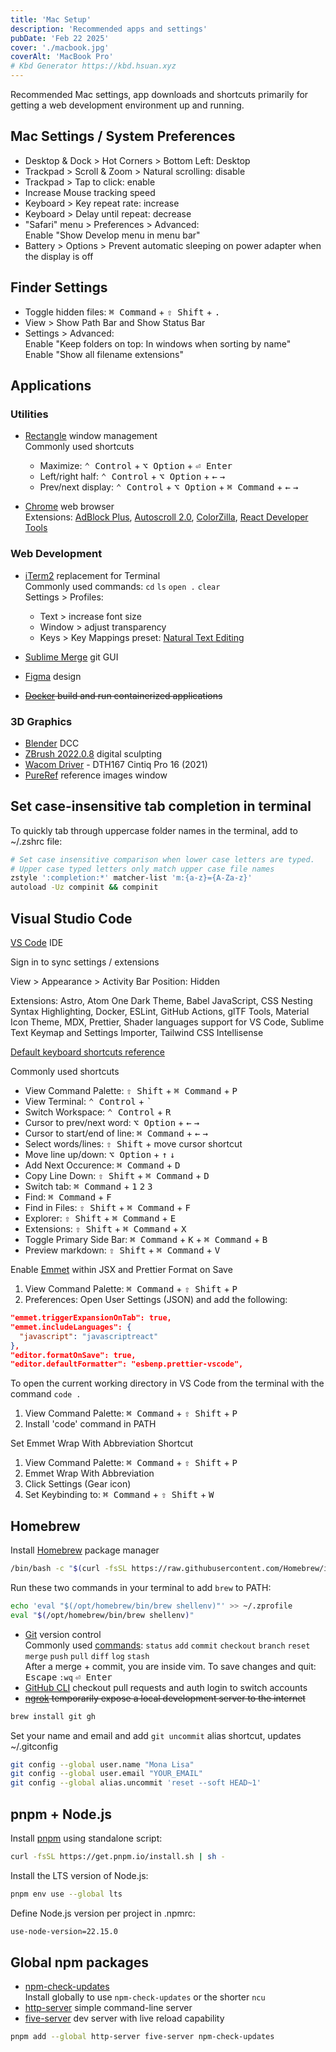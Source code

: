 ```yaml
---
title: 'Mac Setup'
description: 'Recommended apps and settings'
pubDate: 'Feb 22 2025'
cover: './macbook.jpg'
coverAlt: 'MacBook Pro'
# Kbd Generator https://kbd.hsuan.xyz
---
```


Recommended Mac settings, app downloads and shortcuts primarily for getting a web development
environment up and running.

## Mac Settings / System Preferences

- Desktop & Dock > Hot Corners > Bottom Left: Desktop
- Trackpad > Scroll & Zoom > Natural scrolling: disable
- Trackpad > Tap to click: enable
- Increase Mouse tracking speed
- Keyboard > Key repeat rate: increase
- Keyboard > Delay until repeat: decrease
- "Safari" menu > Preferences > Advanced:  
  Enable "Show Develop menu in menu bar"
- Battery > Options > Prevent automatic sleeping on power adapter when the display is off

## Finder Settings

- Toggle hidden files: <kbd>⌘ Command</kbd> + <kbd>⇧ Shift</kbd> + <kbd>.</kbd>
- View > Show Path Bar and Show Status Bar
- Settings > Advanced:  
  Enable "Keep folders on top: In windows when sorting by name"  
  Enable "Show all filename extensions"

## Applications

### Utilities

- [Rectangle](https://rectangleapp.com) window management  
  Commonly used shortcuts

  - Maximize: <kbd>⌃ Control</kbd> + <kbd>⌥ Option</kbd> + <kbd>⏎ Enter</kbd>
  - Left/right half: <kbd>⌃ Control</kbd> + <kbd>⌥ Option</kbd> + <kbd>←</kbd> <kbd>→</kbd>
  - Prev/next display: <kbd>⌃ Control</kbd> + <kbd>⌥ Option</kbd> + <kbd>⌘ Command</kbd> +
    <kbd>←</kbd> <kbd>→</kbd>

- [Chrome](https://www.google.com/chrome) web browser  
  Extensions: [AdBlock Plus](https://chromewebstore.google.com/detail/adblock-plus-free-ad-bloc/cfhdojbkjhnklbpkdaibdccddilifddb),
  [Autoscroll 2.0](https://chromewebstore.google.com/detail/autoscroll-20/kkgmmlflilcfcogmfpnhakfamdkdcbpl),
  [ColorZilla](https://chromewebstore.google.com/detail/colorzilla/bhlhnicpbhignbdhedgjhgdocnmhomnp),
  [React Developer Tools](https://chromewebstore.google.com/detail/react-developer-tools/fmkadmapgofadopljbjfkapdkoienihi)

### Web Development

- [iTerm2](https://iterm2.com) replacement for Terminal  
  Commonly used commands: `cd` `ls` `open .` `clear`  
  Settings > Profiles:

  - Text > increase font size
  - Window > adjust transparency
  - Keys > Key Mappings preset: [Natural Text Editing](https://superuser.com/a/1704086)

- [Sublime Merge](https://www.sublimemerge.com) git GUI
- [Figma](https://www.figma.com/downloads/) design
- ~~[Docker](https://www.docker.com) build and run containerized applications~~

### 3D Graphics

- [Blender](https://www.blender.org/download/) DCC
- [ZBrush 2022.0.8](https://pixologic.com/my-licenses/) digital sculpting
- [Wacom Driver](https://www.wacom.com/en-us/support/product-support/drivers) - DTH167 Cintiq Pro 16
  (2021)
- [PureRef](https://www.pureref.com) reference images window

## Set case-insensitive tab completion in terminal

To quickly tab through uppercase folder names in the terminal, add to ~/.zshrc file:

```bash
# Set case insensitive comparison when lower case letters are typed.
# Upper case typed letters only match upper case file names
zstyle ':completion:*' matcher-list 'm:{a-z}={A-Za-z}'
autoload -Uz compinit && compinit
```

## Visual Studio Code

[VS Code](https://code.visualstudio.com/download) IDE

Sign in to sync settings / extensions

View > Appearance > Activity Bar Position: Hidden

Extensions: Astro, Atom One Dark Theme, Babel JavaScript, CSS Nesting Syntax Highlighting, Docker,
ESLint, GitHub Actions, glTF Tools, Material Icon Theme, MDX, Prettier, Shader languages support for
VS Code, Sublime Text Keymap and Settings Importer, Tailwind CSS Intellisense

[Default keyboard shortcuts reference](https://code.visualstudio.com/docs/reference/default-keybindings)

Commonly used shortcuts

- View Command Palette: <kbd>⇧ Shift</kbd> + <kbd>⌘ Command</kbd> + <kbd>P</kbd>
- View Terminal: <kbd>⌃ Control</kbd> + <kbd>`</kbd>
- Switch Workspace: <kbd>⌃ Control</kbd> + <kbd>R</kbd>
- Cursor to prev/next word: <kbd>⌥ Option</kbd> + <kbd>←</kbd> <kbd>→</kbd>
- Cursor to start/end of line: <kbd>⌘ Command</kbd> + <kbd>←</kbd> <kbd>→</kbd>
- Select words/lines: <kbd>⇧ Shift</kbd> + move cursor shortcut
- Move line up/down: <kbd>⌥ Option</kbd> + <kbd>↑</kbd> <kbd>↓</kbd>
- Add Next Occurence: <kbd>⌘ Command</kbd> + <kbd>D</kbd>
- Copy Line Down: <kbd>⇧ Shift</kbd> + <kbd>⌘ Command</kbd> + <kbd>D</kbd>
- Switch tab: <kbd>⌘ Command</kbd> + <kbd>1</kbd> <kbd>2</kbd> <kbd>3</kbd>
- Find: <kbd>⌘ Command</kbd> + <kbd>F</kbd>
- Find in Files: <kbd>⇧ Shift</kbd> + <kbd>⌘ Command</kbd> + <kbd>F</kbd>
- Explorer: <kbd>⇧ Shift</kbd> + <kbd>⌘ Command</kbd> + <kbd>E</kbd>
- Extensions: <kbd>⇧ Shift</kbd> + <kbd>⌘ Command</kbd> + <kbd>X</kbd>
- Toggle Primary Side Bar: <kbd>⌘ Command</kbd> + <kbd>K</kbd> + <kbd>⌘ Command</kbd> + <kbd>B</kbd>
- Preview markdown: <kbd>⇧ Shift</kbd> + <kbd>⌘ Command</kbd> + <kbd>V</kbd>

Enable [Emmet](https://emmet.io) within JSX and Prettier Format on Save

1. View Command Palette: <kbd>⌘ Command</kbd> + <kbd>⇧ Shift</kbd> + <kbd>P</kbd>
2. Preferences: Open User Settings (JSON) and add the following:

```json
"emmet.triggerExpansionOnTab": true,
"emmet.includeLanguages": {
  "javascript": "javascriptreact"
},
"editor.formatOnSave": true,
"editor.defaultFormatter": "esbenp.prettier-vscode",
```

To open the current working directory in VS Code from the terminal with the command `code .`

1. View Command Palette: <kbd>⌘ Command</kbd> + <kbd>⇧ Shift</kbd> + <kbd>P</kbd>
2. Install 'code' command in PATH

Set Emmet Wrap With Abbreviation Shortcut

1. View Command Palette: <kbd>⌘ Command</kbd> + <kbd>⇧ Shift</kbd> + <kbd>P</kbd>
2. Emmet Wrap With Abbreviation
3. Click Settings (Gear icon)
4. Set Keybinding to: <kbd>⌘ Command</kbd> + <kbd>⇧ Shift</kbd> + <kbd>W</kbd>
<!-- `Ctrl + Shift + W` is default on Windows -->

## Homebrew

Install [Homebrew](https://brew.sh) package manager

```bash
/bin/bash -c "$(curl -fsSL https://raw.githubusercontent.com/Homebrew/install/HEAD/install.sh)"
```

Run these two commands in your terminal to add `brew` to PATH:

```bash
echo 'eval "$(/opt/homebrew/bin/brew shellenv)"' >> ~/.zprofile
eval "$(/opt/homebrew/bin/brew shellenv)"
```

- [Git](https://git-scm.com) version control  
  Commonly used [commands](https://git-scm.com/docs): `status` `add` `commit` `checkout` `branch`
  `reset` `merge` `push` `pull` `diff` `log` `stash`  
  After a merge + commit, you are inside vim. To save changes and quit:  
  <kbd>Escape</kbd> `:wq` <kbd>⏎ Enter</kbd>
- [GitHub CLI](https://cli.github.com) checkout pull requests and auth login to switch accounts
- ~~[ngrok](https://ngrok.com/docs/getting-started) temporarily expose a local development server to
  the internet~~

```bash
brew install git gh
```

Set your name and email and add `git uncommit` alias shortcut, updates ~/.gitconfig

```bash
git config --global user.name "Mona Lisa"
git config --global user.email "YOUR_EMAIL"
git config --global alias.uncommit 'reset --soft HEAD~1'
```

## pnpm + Node.js

Install [pnpm](https://pnpm.io/installation#on-posix-systems) using standalone script:

```bash
curl -fsSL https://get.pnpm.io/install.sh | sh -
```

Install the LTS version of Node.js:

```bash
pnpm env use --global lts
```

Define Node.js version per project in .npmrc:

```bash
use-node-version=22.15.0
```

## Global npm packages

- [npm-check-updates](https://github.com/raineorshine/npm-check-updates)  
  Install globally to use `npm-check-updates` or the shorter `ncu`
- [http-server](https://github.com/http-party/http-server) simple command-line server
- [five-server](https://github.com/yandeu/five-server) dev server with live reload capability

```bash
pnpm add --global http-server five-server npm-check-updates
```
